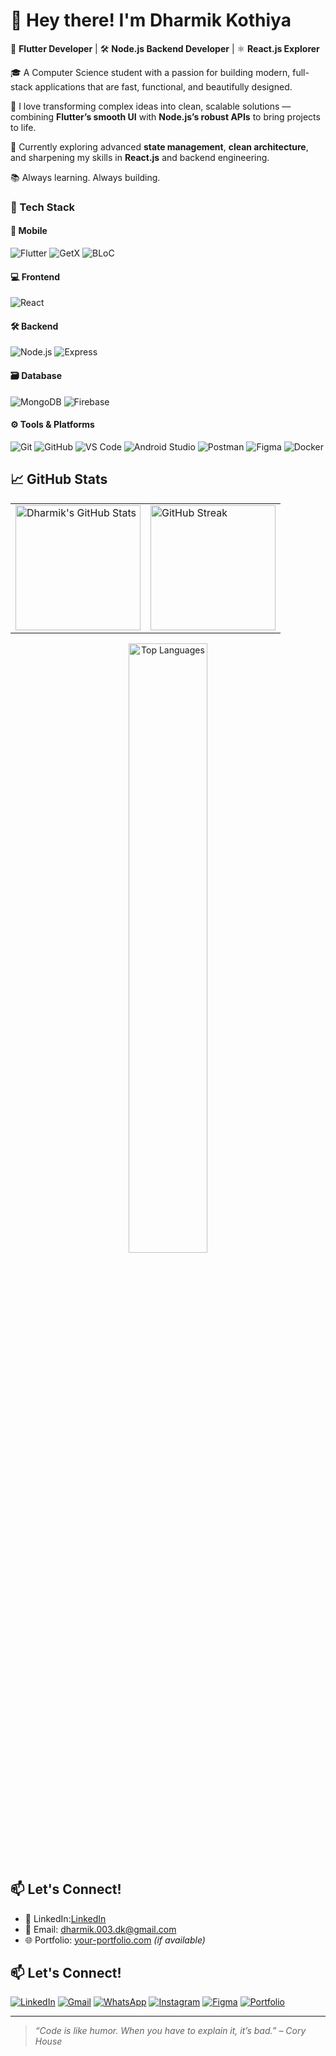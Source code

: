 # 👋 Hey there! I'm Dharmik Kothiya

💙 **Flutter Developer** | 🛠️ **Node.js Backend Developer** | ⚛️ **React.js Explorer**

🎓 A Computer Science student with a passion for building modern, full-stack applications that are fast, functional, and beautifully designed.

🚀 I love transforming complex ideas into clean, scalable solutions — combining **Flutter’s smooth UI** with **Node.js’s robust APIs** to bring projects to life.

🌱 Currently exploring advanced **state management**, **clean architecture**, and sharpening my skills in **React.js** and backend engineering.

📚 Always learning. Always building.






### 🔧 Tech Stack

#### 📱 Mobile
![Flutter](https://img.shields.io/badge/Flutter-02569B?style=for-the-badge&logo=flutter&logoColor=white)
![GetX](https://img.shields.io/badge/GetX-7E57C2?style=for-the-badge&logo=flutter&logoColor=white)
![BLoC](https://img.shields.io/badge/BLoC-01579B?style=for-the-badge&logo=flutter&logoColor=white)

#### 💻 Frontend
![React](https://img.shields.io/badge/React.js-20232A?style=for-the-badge&logo=react&logoColor=61DAFB)

#### 🛠️ Backend
![Node.js](https://img.shields.io/badge/Node.js-339933?style=for-the-badge&logo=nodedotjs&logoColor=white)
![Express](https://img.shields.io/badge/Express.js-000000?style=for-the-badge&logo=express&logoColor=white)

#### 🗃 Database
![MongoDB](https://img.shields.io/badge/MongoDB-4EA94B?style=for-the-badge&logo=mongodb&logoColor=white)
![Firebase](https://img.shields.io/badge/Firebase-FFCA28?style=for-the-badge&logo=firebase&logoColor=black)

#### ⚙️ Tools & Platforms
![Git](https://img.shields.io/badge/Git-F05032?style=for-the-badge&logo=git&logoColor=white)
![GitHub](https://img.shields.io/badge/GitHub-181717?style=for-the-badge&logo=github&logoColor=white)
![VS Code](https://img.shields.io/badge/VS_Code-007ACC?style=for-the-badge&logo=visual-studio-code&logoColor=white)
![Android Studio](https://img.shields.io/badge/Android_Studio-3DDC84?style=for-the-badge&logo=android-studio&logoColor=white)
![Postman](https://img.shields.io/badge/Postman-FF6C37?style=for-the-badge&logo=postman&logoColor=white)
![Figma](https://img.shields.io/badge/Figma-F24E1E?style=for-the-badge&logo=figma&logoColor=white)
![Docker](https://img.shields.io/badge/Docker-2496ED?style=for-the-badge&logo=docker&logoColor=white) 

## 📈 GitHub Stats

<table align="center">
  <tr>
    <td>
      <img src="https://github-readme-stats.vercel.app/api?username=Dharmikkothiya&show_icons=true&theme=blueberry&hide_border=false&count_private=true&include_all_commits=true" alt="Dharmik's GitHub Stats" height="200px" />
    </td>
    <td>
      <img src="https://github-readme-streak-stats.herokuapp.com?user=Dharmikkothiya&theme=blueberry&hide_border=false" alt="GitHub Streak" height="200px" />
    </td>
  </tr>
</table>

<p align="center">
  <img src="https://github-readme-stats.vercel.app/api/top-langs/?username=Dharmikkothiya&layout=compact&theme=blueberry&hide_border=false" alt="Top Languages" width="50%" />
</p>

## 📫 Let's Connect!
- 💼 LinkedIn:[LinkedIn](https://www.linkedin.com/in/dharmik-kothiya-3b2a771bb)
- 📧 Email: dharmik.003.dk@gmail.com
- 🌐 Portfolio: [your-portfolio.com](https://your-portfolio.com) *(if available)*


## 📫 Let's Connect!

[![LinkedIn](https://img.shields.io/badge/LinkedIn-0077B5?style=for-the-badge&logo=linkedin&logoColor=white)](https://www.linkedin.com/in/dharmik-kothiya-3b2a771bb)
[![Gmail](https://img.shields.io/badge/Gmail-D14836?style=for-the-badge&logo=gmail&logoColor=white)](mailto:dharmik.003.dk@gmail.com)
[![WhatsApp](https://img.shields.io/badge/WhatsApp-25D366?style=for-the-badge&logo=whatsapp&logoColor=white)](https://wa.me/91XXXXXXXXXX)
[![Instagram](https://img.shields.io/badge/Instagram-E4405F?style=for-the-badge&logo=instagram&logoColor=white)](https://instagram.com/yourusername)
[![Figma](https://img.shields.io/badge/Figma-F24E1E?style=for-the-badge&logo=figma&logoColor=white)](https://www.figma.com/@yourusername)
[![Portfolio](https://img.shields.io/badge/Portfolio-000000?style=for-the-badge&logo=About.me&logoColor=white)](https://your-portfolio.com)

---
> *“Code is like humor. When you have to explain it, it’s bad.” – Cory House*
